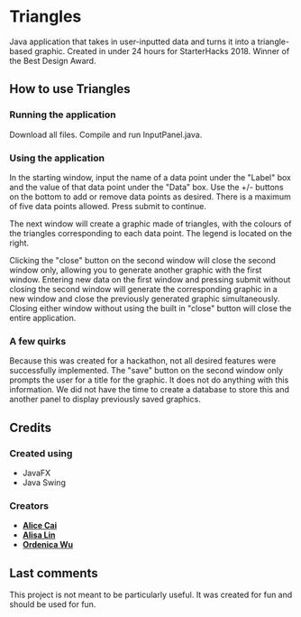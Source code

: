 # Triangles

Java application that takes in user-inputted data and turns it into a triangle-based graphic. Created in under 24 hours for StarterHacks 2018. Winner of the Best Design Award.

## How to use Triangles

### Running the application

Download all files. Compile and run InputPanel.java.

### Using the application

In the starting window, input the name of a data point under the "Label" box and the value of that data point under the "Data" box. Use the +/- buttons on the bottom to add or remove data points as desired. There is a maximum of five data points allowed. Press submit to continue.

The next window will create a graphic made of triangles, with the colours of the triangles corresponding to each data point. The legend is located on the right.

Clicking the "close" button on the second window will close the second window only, allowing you to generate another graphic with the first window. Entering new data on the first window and pressing submit without closing the second window will generate the corresponding graphic in a new window and close the previously generated graphic simultaneously. Closing either window without using the built in "close" button will close the entire application.

### A few quirks

Because this was created for a hackathon, not all desired features were successfully implemented. The "save" button on the second window only prompts the user for a title for the graphic. It does not do anything with this information. We did not have the time to create a database to store this and another panel to display previously saved graphics.

## Credits
### Created using

* JavaFX
* Java Swing 

### Creators

* [**Alice Cai**](https://github.com/alice-cai)
* [**Alisa Lin**](https://github.com/alisa-lin)
* [**Ordenica Wu**](https://github.com/Ordencia)

## Last comments

This project is not meant to be particularly useful. It was created for fun and should be used for fun. 

